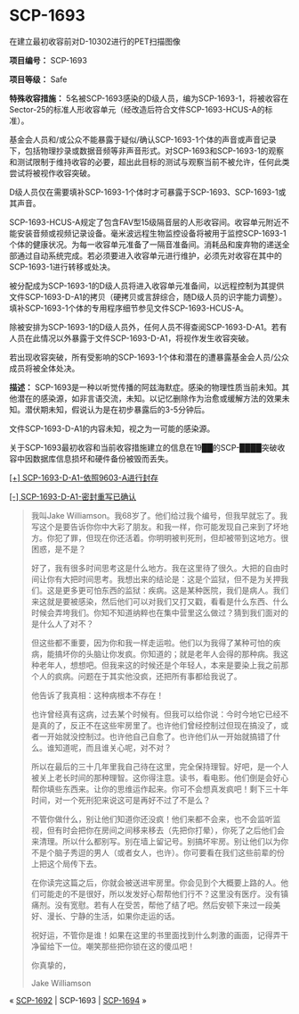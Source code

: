 # SCP-1693
                        




在建立最初收容前对D-10302进行的PET扫描图像



**项目编号：** SCP-1693

**项目等级：** Safe

**特殊收容措施：** 5名被SCP-1693感染的D级人员，编为SCP-1693-1，将被收容在Sector-25的标准人形收容单元（经改造后符合文件SCP-1693-HCUS-A的标准）。

基金会人员和/或公众不能暴露于疑似/确认SCP-1693-1个体的声音或声音记录下，包括物理抄录或数据音频等非声音形式。对SCP-1693和SCP-1693-1的观察和测试限制于维持收容的必要，超出此目标的测试与观察当前不被允许，任何此类尝试将被视作收容突破。

D级人员仅在需要填补SCP-1693-1个体时才可暴露于SCP-1693、SCP-1693-1或其声音。

SCP-1693-HCUS-A规定了包含FAV型15级隔音层的人形收容间。收容单元附近不能安装音频或视频记录设备。毫米波远程生物监控设备将被用于监控SCP-1693-1个体的健康状况。为每一收容单元准备了一隔音准备间。消耗品和废弃物的递送全部通过自动系统完成。若必须要进入收容单元进行维护，必须先对收容在其中的SCP-1693-1进行转移或处决。

被分配成为SCP-1693-1的D级人员将进入收容单元准备间，以远程控制为其提供文件SCP-1693-D-A1的拷贝（硬拷贝或言辞综合，随D级人员的识字能力调整）。填补SCP-1693-1个体的专用程序细节参见文件SCP-1693-HCUS-A。

除被安排为SCP-1693-1的D级人员外，任何人员不得查阅SCP-1693-D-A1。若有人员在此情况以外暴露于文件SCP-1693-D-A1，将视作发生收容突破。

若出现收容突破，所有受影响的SCP-1693-1个体和潜在的遭暴露基金会人员/公众成员将被全体处决。

**描述：** SCP-1693是一种以听觉传播的阿兹海默症。感染的物理性质当前未知。其他潜在的感染源，如非言语交流，未知。以记忆删除作为治愈或缓解方法的效果未知。潜伏期未知，假说认为是在初步暴露后的3-5分钟后。

文件SCP-1693-D-A1的内容未知，视之为一可能的感染源。

关于SCP-1693最初收容和当前收容措施建立的信息在19██的SCP-████突破收容中因数据库信息损坏和硬件备份被毁而丢失。


<a shape='rect' class='collapsible-block-link' href='javascript:;'>[+]&#160;SCP-1693-D-A1-&#20381;&#29031;9603-A&#36827;&#34892;&#23553;&#23384;</a>

<a shape='rect' class='collapsible-block-link' href='javascript:;'>[-]&#160;SCP-1693-D-A1-&#23494;&#23553;&#37325;&#20889;&#24050;&#30830;&#35748;</a>


> 我叫Jake Williamson。我68岁了。他们给过我个编号，但我早就忘了。我写这个是要告诉你你中大彩了朋友。和我一样，你可能发现自己来到了坏地方。你犯了罪，但现在你还活着。你明明被判死刑，但却被带到这地方。很困惑，是不是？
> 
> 好了，我有很多时间思考这是什么地方。我在这里待了很久。大把的自由时间让你有大把时间思考。我想出来的结论是：这是个监狱，但不是为关押我们。这是更多更可怕东西的监狱：疾病。这是某种医院，我们是病人。我们来这就是要被感染，然后他们可以对我们又打又戳，看看是什么东西、什么时候会弄垮我们。你知不知道纳粹也在集中营里这么做过？猜到我们面对的是什么人了对不？
> 
> 但这些都不重要，因为你和我一样走运啦。他们以为我得了某种可怕的疾病，能搞坏你的头脑让你发疯。你知道的；就是老年人会得的那种病。我这种老年人，想想吧。但我来这的时候还是个年轻人，本来是要染上我之前那个人的疯病。问题在于其实他没疯，还把所有事都给我说了。
> 
> 他告诉了我真相：这种病根本不存在！
> 
> 也许曾经真有这病，过去某个时候有。但我可以给你说：今时今地它已经不是真的了，反正不在这些牢房里了。也许他们曾经控制过但现在搞没了，或者一开始就没控制过。也许他自己自愈了。也许他们从一开始就搞错了什么。谁知道呢，而且谁关心呢，对不对？
> 
> 所以在最后的三十几年里我自己待在这里，完全保持理智。好吧，是一个人被关上老长时间的那种理智。这你得注意。读书，看电影。他们倒是会好心帮你填些东西来。让你的思维运作起来。你可不会想真发疯吧！剩下三十年时间，对一个死刑犯来说这可是再好不过了不是么？
> 
> 不管你做什么，别让他们知道你还没疯！他们来都不会来，也不会监听监视，但有时会把你在房间之间移来移去（先把你打晕），你死了之后他们会来清理。所以什么都别写。别在墙上留记号。别搞坏牢房。别让他们以为你不是个脑子秀逗的男人（或者女人，也许）。你可要看在我们这些前辈的份上把这个局传下去。
> 
> 在你读完这篇之后，你就会被送进牢房里。你会见到个大概要上路的人。他们可能走的不是很好，所以发发好心帮帮他们行不？这里没有医疗。没有镇痛剂。没有宽慰。若有人在受苦，帮他了结了吧。然后安顿下来过一段美好、漫长、宁静的生活，如果你走运的话。
> 
> 祝好运，不管你是谁！如果在这里的书里面找到什么刺激的画面，记得弄干净留给下一位。嘲笑那些把你锁在这的傻瓜吧！
> 
> 你真挚的，
> 
> Jake Williamson
> 






« [SCP-1692](/scp-1692) | SCP-1693 | [SCP-1694](/scp-1694) »





                    